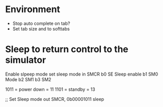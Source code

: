 # Environment

- Stop auto complete on tab?
- Set tab size and to softtabs


# Sleep to return control to the simulator

Enable slpeep mode
set sleep mode in SMCR
b0 SE   Sleep enable
b1 SM0  Mode
b2 SM1
b3 SM2

1011 = power down = 11
1101 = standby  = 13

;; Set Sleep mode
  out SMCR, 0b00001011
  sleep

